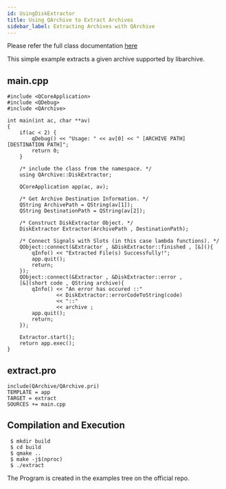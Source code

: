 ```yaml
---
id: UsingDiskExtractor
title: Using QArchive to Extract Archives
sidebar_label: Extracting Archives with QArchive
---
```


Please refer the full class documentation [here](QArchiveDiskExtractor.md)

This simple example extracts a given archive supported by libarchive.

## main.cpp
```
#include <QCoreApplication>
#include <QDebug>
#include <QArchive>

int main(int ac, char **av)
{
    if(ac < 2) {
        qDebug() << "Usage: " << av[0] << " [ARCHIVE PATH] [DESTINATION PATH]";
        return 0;
    }

    /* include the class from the namespace. */    
    using QArchive::DiskExtractor;

    QCoreApplication app(ac, av);

    /* Get Archive Destination Information. */
    QString ArchivePath = QString(av[1]); 
    QString DestinationPath = QString(av[2]);

    /* Construct DiskExtractor Object. */
    DiskExtractor Extractor(ArchivePath , DestinationPath);
    
    /* Connect Signals with Slots (in this case lambda functions). */
    QObject::connect(&Extractor , &DiskExtractor::finished , [&](){
        qInfo() << "Extracted File(s) Successfully!";
        app.quit();
        return;
    });
    QObject::connect(&Extractor , &DiskExtractor::error ,
    [&](short code , QString archive){
        qInfo() << "An error has occured ::"
                << DiskExtractor::errorCodeToString(code) 
                << "::" 
                << archive ;
        app.quit();
        return;
    });
    
    Extractor.start();
    return app.exec();
}
```

## extract.pro

```
include(QArchive/QArchive.pri)
TEMPLATE = app
TARGET = extract
SOURCES += main.cpp
```

## Compilation and Execution

```
 $ mkdir build
 $ cd build
 $ qmake ..
 $ make -j$(nproc)
 $ ./extract
```

The Program is created in the examples tree on the official repo.

